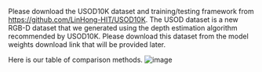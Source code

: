 Please download the USOD10K dataset and training/testing framework from https://github.com/LinHong-HIT/USOD10K.
The USOD dataset is a new RGB-D dataset that we generated using the depth estimation algorithm recommended by USOD10K. Please download this dataset from the model weights download link that will be provided later.

Here is our table of comparison methods.
![image](https://github.com/user-attachments/assets/b44d586e-1404-42b1-ac72-bd5ff327b94f)
